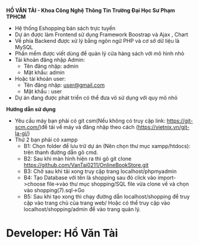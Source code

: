 **HỒ VĂN TÀI - Khoa Công Nghệ Thông Tin Trường Đại Học Sư Phạm TPHCM**
- Hệ thống Eshopping bán sách trực tuyến 
- Dự án được làm Frontend sử dụng Framework Boostrap và Ajax , Chart
- Về phía Backend được xử lý bằng ngôn ngữ PHP và cơ sở dữ liệu là MySQL
- Phần mềm được viết dùng để quản lý cửa hàng sách với mô hình nhỏ
- Tài khoản đăng nhập Admin:
    + Tên đăng nhập: admin
    + Mật khẩu: admin
- Hoặc tài khoản user: 
    + Tên đăng nhập: user@gmail.com
    + Mật khẩu : user
- Dự án đang được phát triển có thể đưa vô sử dụng với quy mô nhỏ

**Hướng dẫn sử dụng**
- Yêu cầu máy bạn phải có git csm(Nếu không có truy cập link: https://git-scm.com/)để tải về máy và đăng nhập theo cách (https://vietnix.vn/git-la-gi/)
- Thứ 2 bạn phải có xampp
	+ B1: Chọn folder để lưu trữ dự án (Nên chọn thư mục xampp/htdocs): trên thanh đường dẫn gõ cmd.
	+ B2: Sau khi màn hình hiện ra thì gõ git clone https://github.com/VanTai0211/OnlineBookStore.git
	+ B3: Chờ sau khi tải xong truy cập trang localhost/phpmyadmin
	+ B4: Tạo Database với tên là shopping sau đó click vào import->choose file->vào thư mục shopping/SQL file vừa clone về và chọn vào shopping(7).sql->Go
	+ B5: Sau khi tạo xong thì chạy đường dẫn localhost/shopping để truy cập vào trang chủ của trang web/ Hoặc có thể truy cập vào localhost/shopping/admin để vào trang quản lý.
# Developer: Hồ Văn Tài


	

